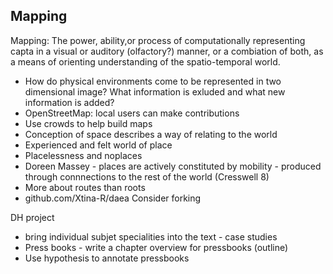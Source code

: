 ## Mapping 

Mapping: The power, ability,or process of computationally representing capta in a visual or auditory (olfactory?) manner, or a combiation of both, as a means of orienting understanding of the spatio-temporal world. 

- How do physical environments come to be represented in two dimensional image? What information is exluded and what new information is added?
- OpenStreetMap: local users can make contributions 
- Use crowds to help build maps 
- Conception of space describes a way of relating to the world 
- Experienced and felt world of place 
- Placelessness and noplaces 
- Doreen Massey - places are actively constituted by mobility  - produced through connnections to the rest of the world (Cresswell 8) 
- More about routes than roots 
- github.com/Xtina-R/daea Consider forking 

DH project 
- bring individual subjet specialities into the text - case studies 
- Press books - write a chapter overview for pressbooks (outline)
- Use hypothesis to annotate pressbooks 

